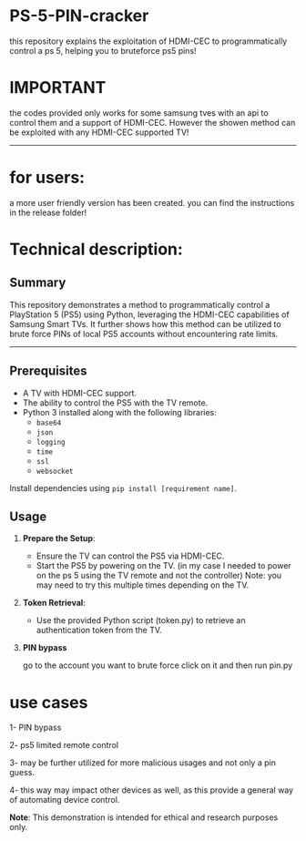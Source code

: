 # PS-5-PIN-cracker
this repository explains the exploitation of HDMI-CEC to programmatically control a ps 5, helping you to bruteforce ps5 pins!  

# IMPORTANT

the codes provided only works for some samsung tves with an api to control them and a support of HDMI-CEC. However the showen method can be exploited with any HDMI-CEC supported TV!

---

# for users:

a more user friendly version has been created. you can find the instructions in the release folder!

# Technical description:

## Summary
This repository demonstrates a method to programmatically control a PlayStation 5 (PS5) using Python, leveraging the HDMI-CEC capabilities of Samsung Smart TVs. It further shows how this method can be utilized to brute force PINs of local PS5 accounts without encountering rate limits.

---

## Prerequisites

- A TV with HDMI-CEC support.
- The ability to control the PS5 with the TV remote.
- Python 3 installed along with the following libraries:
    - `base64`
    - `json`
    - `logging`
    - `time`
    - `ssl`
    - `websocket`

Install dependencies using `pip install [requirement name]`.


## Usage

1. **Prepare the Setup**:
    
    - Ensure the TV can control the PS5 via HDMI-CEC.
    - Start the PS5 by powering on the TV. (in my case I needed to power on the ps 5 using the TV remote and not the controller)
		Note: you may need to try this multiple times depending on the TV.
    
2. **Token Retrieval**:
    
    - Use the provided Python script (token.py) to retrieve an authentication token from the TV.

3. **PIN bypass**

	go to the account you want to brute force click on it and then run pin.py


# use cases

1- PIN bypass

2- ps5 limited remote control  

3- may be further utilized for more malicious usages and not only a pin guess.

4- this way may impact other devices as well, as this provide a general way of automating device control.


**Note**: This demonstration is intended for ethical and research purposes only.
